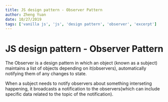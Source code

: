 ```yaml
---
title: JS design pattern - Observer Pattern
author: Zheng Yuan
date: 10/27/2019
tags: ['vanilla js', 'js', 'design pattern', 'observer', 'excerpt']
---
```


JS design pattern - Observer Pattern
============

The Observer is a design pattern in which an object (known as a subject) maintains a list of objects depending on it(observers), automatically notifying them of any changes to state.

When a subject needs to notify observers about something interseting happening, it broadcasts a notification to the observers(which can include specific data related to the topic of the notification).

